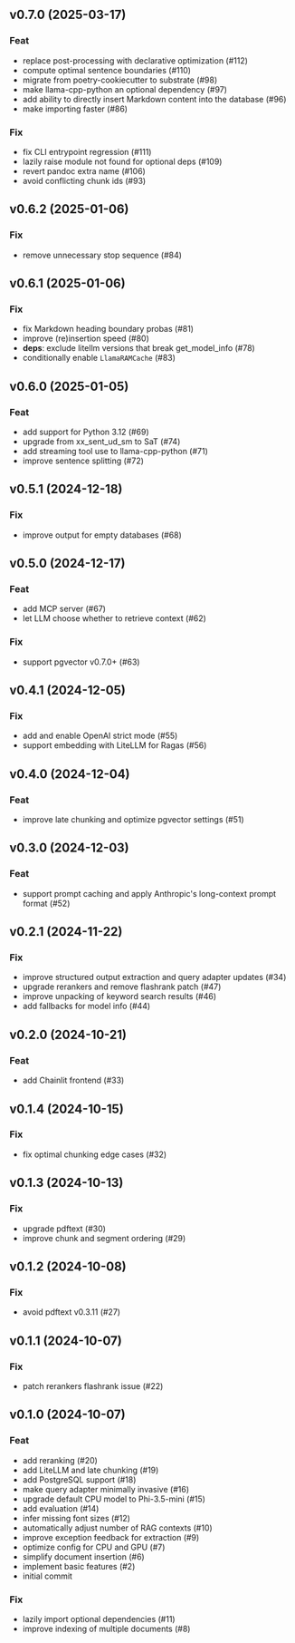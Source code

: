 ## v0.7.0 (2025-03-17)

### Feat

- replace post-processing with declarative optimization (#112)
- compute optimal sentence boundaries (#110)
- migrate from poetry-cookiecutter to substrate (#98)
- make llama-cpp-python an optional dependency (#97)
- add ability to directly insert Markdown content into the database (#96)
- make importing faster (#86)

### Fix

- fix CLI entrypoint regression (#111)
- lazily raise module not found for optional deps (#109)
- revert pandoc extra name (#106)
- avoid conflicting chunk ids (#93)

## v0.6.2 (2025-01-06)

### Fix

- remove unnecessary stop sequence (#84)

## v0.6.1 (2025-01-06)

### Fix

- fix Markdown heading boundary probas (#81)
- improve (re)insertion speed (#80)
- **deps**: exclude litellm versions that break get_model_info (#78)
- conditionally enable `LlamaRAMCache` (#83)

## v0.6.0 (2025-01-05)

### Feat

- add support for Python 3.12 (#69)
- upgrade from xx_sent_ud_sm to SaT (#74)
- add streaming tool use to llama-cpp-python (#71)
- improve sentence splitting (#72)

## v0.5.1 (2024-12-18)

### Fix

- improve output for empty databases (#68)

## v0.5.0 (2024-12-17)

### Feat

- add MCP server (#67)
- let LLM choose whether to retrieve context (#62)

### Fix

- support pgvector v0.7.0+ (#63)

## v0.4.1 (2024-12-05)

### Fix

- add and enable OpenAI strict mode (#55)
- support embedding with LiteLLM for Ragas (#56)

## v0.4.0 (2024-12-04)

### Feat

- improve late chunking and optimize pgvector settings (#51)

## v0.3.0 (2024-12-03)

### Feat

- support prompt caching and apply Anthropic's long-context prompt format (#52)

## v0.2.1 (2024-11-22)

### Fix

- improve structured output extraction and query adapter updates (#34)
- upgrade rerankers and remove flashrank patch (#47)
- improve unpacking of keyword search results (#46)
- add fallbacks for model info (#44)

## v0.2.0 (2024-10-21)

### Feat

- add Chainlit frontend (#33)

## v0.1.4 (2024-10-15)

### Fix

- fix optimal chunking edge cases (#32)

## v0.1.3 (2024-10-13)

### Fix

- upgrade pdftext (#30)
- improve chunk and segment ordering (#29)

## v0.1.2 (2024-10-08)

### Fix

- avoid pdftext v0.3.11 (#27)

## v0.1.1 (2024-10-07)

### Fix

- patch rerankers flashrank issue (#22)

## v0.1.0 (2024-10-07)

### Feat

- add reranking (#20)
- add LiteLLM and late chunking (#19)
- add PostgreSQL support (#18)
- make query adapter minimally invasive (#16)
- upgrade default CPU model to Phi-3.5-mini (#15)
- add evaluation (#14)
- infer missing font sizes (#12)
- automatically adjust number of RAG contexts (#10)
- improve exception feedback for extraction (#9)
- optimize config for CPU and GPU (#7)
- simplify document insertion (#6)
- implement basic features (#2)
- initial commit

### Fix

- lazily import optional dependencies (#11)
- improve indexing of multiple documents (#8)

